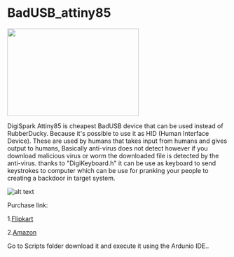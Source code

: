 # BadUSB_attiny85
<img src="https://github.com/whit3d3v1l/BadUSB_attiny85/blob/master/Images/Badusb1.png" height="200" width="300" align="center">

DigiSpark Attiny85 is cheapest BadUSB device that can be used instead of RubberDucky. Because it's possible to use it as HID (Human Interface Device). These are used by humans that takes input from humans and gives output to humans, Basically anti-virus does not detect however if you download malicious virus or worm the downloaded file is detected by the anti-virus. thanks to "DigiKeyboard.h" it can be use as keyboard to send keystrokes to computer which can be use for pranking your people to creating a backdoor in target system.

![alt text](https://github.com/whit3d3v1l/BadUSB_attiny85/blob/master/Images/68747470733a2f2f63646e2e696e73747275637461626c65732e636f6d2f464b502f4d4141322f484832564a4e57312f464b504d414132484832564a4e57312e4d454449554d2e6a7067.jpeg)


Purchase link: 

1.[Flipkart](https://www.flipkart.com/arduino-digispark-kickstarter-attiny85-usb-development-board-micro-controller-electronic-hobby-kit/p/itmf8zrmxvwydgye)

2.[Amazon](https://www.amazon.in/Robodo-Electronics-ATTINY85V2-Digispark-Development/dp/B07B8SS1VQ)


Go to Scripts folder download it and execute it using the Ardunio IDE..
